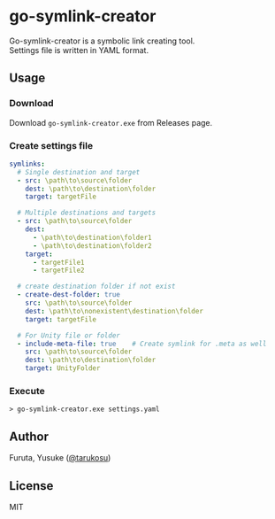# go-symlink-creator
Go-symlink-creator is a symbolic link creating tool.  
Settings file is written in YAML format.

## Usage
### Download
Download `go-symlink-creator.exe` from Releases page.

### Create settings file

```yaml
symlinks:
  # Single destination and target
  - src: \path\to\source\folder
    dest: \path\to\destination\folder
    target: targetFile

  # Multiple destinations and targets
  - src: \path\to\source\folder
    dest:
      - \path\to\destination\folder1
      - \path\to\destination\folder2
    target:
      - targetFile1
      - targetFile2

  # create destination folder if not exist
  - create-dest-folder: true
    src: \path\to\source\folder
    dest: \path\to\nonexistent\destination\folder
    target: targetFile

  # For Unity file or folder
  - include-meta-file: true    # Create symlink for .meta as well
    src: \path\to\source\folder
    dest: \path\to\destination\folder
    target: UnityFolder
```

### Execute
```
> go-symlink-creator.exe settings.yaml
```

## Author
Furuta, Yusuke ([@tarukosu](https://twitter.com/tarukosu))

## License
MIT